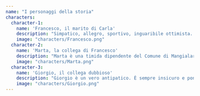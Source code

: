 ```yaml
---
name: "I personaggi della storia"
characters:
  character-1:
    name: 'Francesco, il marito di Carla' 
    description: "Simpatico, allegro, sportivo, inguaribile ottimista. Francesco è il marito di Carla. Lavora nel piccolo Comune di Mangialarancia, dove i due abitano. In questo episodio scopriremo che è molto attivo sui social network..."
    image: "characters/Francesco.png"
  character-2:
    name: 'Marta, la collega di Francesco'
    description: "Marta è una timida dipendente del Comune di Mangialarancia, lavora nello stesso ufficio di Francesco, ma abbiamo scoperto che la sua pacatezza può esplodere ed essere risolutiva..."
    image: "characters/Marta.png"
  character-3:
    name: 'Giorgio, il collega dubbioso'
    description: "Giorgio è un vero antipatico. È sempre insicuro e pone continuamente dubbi e difficoltà pronto a sottolineare ogni errore degli altri in modo non costruttivo. Davvero il collega che non vorresti avere!"
    image: "characters/Giorgio.png"
---
```

